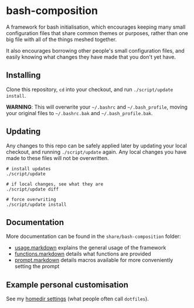 bash-composition
================

A framework for bash initialisation, which encourages keeping many small
configuration files that share common themes or purposes, rather than one big
file with all of the things meshed together.

It also encourages borrowing other people's small configuration files,
and easily knowing what changes they have made that you don't yet have.


## Installing

Clone this repository, `cd` into your checkout, and run
`./script/update install`.

**WARNING**: This will overwrite your `~/.bashrc` and `~/.bash_profile`,
moving your original files to `~/.bashrc.bak` and `~/.bash_profile.bak`.


## Updating

Any changes to this repo can be safely applied later by updating your local
checkout, and running `./script/update` again. Any local changes you have 
made to these files will not be overwritten.

    # install updates
    ./script/update

    # if local changes, see what they are
    ./script/update diff

    # force overwriting
    ./script/update install


## Documentation

More documentation can be found in the `share/bash-composition` folder:

*   [usage.markdown][usage] explains the general usage of the framework
*   [functions.markdown][functions] details what functions are provided
*   [prompt.markdown][prompt] details macros available for more conveniently
    setting the prompt

[usage]: https://github.com/norm/bash-composition/blob/master/share/bash-composition/usage.markdown
[functions]: https://github.com/norm/bash-composition/blob/master/share/bash-composition/functions.markdown
[prompt]: https://github.com/norm/bash-composition/blob/master/share/bash-composition/prompt.markdown


## Example personal customisation

See my [homedir settings](https://github.com/norm/homedir) (what people often
call `dotfiles`).
